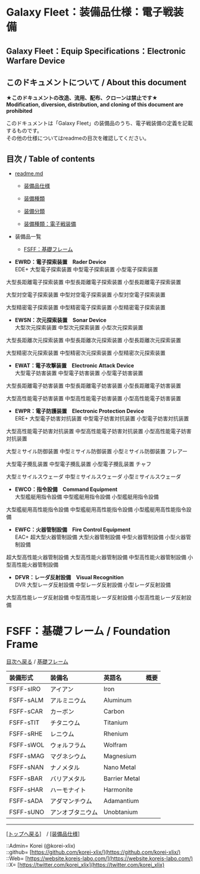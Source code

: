 # Galaxy Fleet：装備品仕様：電子戦装備

## Galaxy Fleet：Equip Specifications：Electronic Warfare Device

## このドキュメントについて / About this document

**★このドキュメントの改造、流用、配布、クローンは禁止です★**  
    **Modification, diversion, distribution, and cloning of this document are prohibited**  
  
このドキュメントは「Galaxy Fleet」の装備品のうち、電子戦装備の定義を記載するものです。  
その他の仕様についてはreadmeの目次を確認してください。  





## 目次 / Table of contents

* [readme.md](/readme.md)
  * [装備品仕様](/equip/readme.md)
  * [装備種類](/strategypart/readme.md#aEquipKind)
  * [装備分類](/equip/readme.md#aEquipClass)

  * [装備種類：電子戦装備](/equip/readme.md#aElectronicWarfareDevice)

* 装備品一覧
  * [FSFF：基礎フレーム](#aFoundationFrame)





* **EWRD：電子探索装置　Rader Device**  
EDE+
大型電子探索装置
中型電子探索装置
小型電子探索装置

大型長距離電子探索装置
中型長距離電子探索装置
小型長距離電子探索装置

大型対空電子探索装置
中型対空電子探索装置
小型対空電子探索装置

大型精密電子探索装置
中型精密電子探索装置
小型精密電子探索装置


* **EWSN：次元探索装置　Sonar Device**  
大型次元探索装置
中型次元探索装置
小型次元探索装置

大型長距離次元探索装置
中型長距離次元探索装置
小型長距離次元探索装置

大型精密次元探索装置
中型精密次元探索装置
小型精密次元探索装置


* **EWAT：電子攻撃装置　Electronic Attack Device**  
大型電子妨害装置
中型電子妨害装置
小型電子妨害装置

大型長距離電子妨害装置
中型長距離電子妨害装置
小型長距離電子妨害装置

大型高性能電子妨害装置
中型高性能電子妨害装置
小型高性能電子妨害装置


* **EWPR：電子防護装置　Electronic Protection Device**  
ERE+
大型電子妨害対抗装置
中型電子妨害対抗装置
小型電子妨害対抗装置

大型高性能電子妨害対抗装置
中型高性能電子妨害対抗装置
小型高性能電子妨害対抗装置

大型ミサイル防御装置
中型ミサイル防御装置
小型ミサイル防御装置
フレアー

大型電子攪乱装置
中型電子攪乱装置
小型電子攪乱装置
チャフ

大型ミサイルスウェーダ
中型ミサイルスウェーダ
小型ミサイルスウェーダ


* **EWCO：指令設備　Command Equipment**  
大型艦艇用指令設備
中型艦艇用指令設備
小型艦艇用指令設備

大型艦艇用高性能指令設備
中型艦艇用高性能指令設備
小型艦艇用高性能指令設備


* **EWFC：火器管制設備　Fire Control Equipment**  
EAC+
超大型火器管制設備
大型火器管制設備
中型火器管制設備
小型火器管制設備

超大型高性能火器管制設備
大型高性能火器管制設備
中型高性能火器管制設備
小型高性能火器管制設備


* **DFVR：レーダ反射設備　Visual Recognition**  
DVR
大型レーダ反射設備
中型レーダ反射設備
小型レーダ反射設備

大型高性能レーダ反射設備
中型高性能レーダ反射設備
小型高性能レーダ反射設備









<h1 id="aFoundationFrame">FSFF：基礎フレーム / Foundation Frame</h1>  

[目次へ戻る](#目次--table-of-contents) / [基礎フレーム](frame.md)  
  

|装備形式  |装備名  |英語名  |概要  |
|:--|:--|:--|:--|
|FSFF-sIRO  |アイアン          |Iron          |  |
|FSFF-sALM  |アルミニウム      |Aluminum      |  |
|FSFF-sCAR  |カーボン          |Carbon        |  |
|FSFF-sTIT  |チタニウム        |Titanium      |  |
|FSFF-sRHE  |レニウム          |Rhenium       |  |
|FSFF-sWOL  |ウォルフラム      |Wolfram       |  |
|FSFF-sMAG  |マグネシウム      |Magnesium     |  |
|FSFF-sNAN  |ナノメタル        |Nano Metal    |  |
|FSFF-sBAR  |バリアメタル      |Barrier Metal |  |
|FSFF-sHAR  |ハーモナイト      |Harmonite     |  |
|FSFF-sADA  |アダマンチウム    |Adamantium    |  |
|FSFF-sUNO  |アンオブタニウム  |Unobtanium    |  |
  










***
[[トップへ戻る]](/readme.md)　/
[[装備品仕様]](/equip/readme.md)  
  
::Admin= Korei (@korei-xlix)  
::github= [https://github.com/korei-xlix/](https://github.com/korei-xlix/)  
::Web= [https://website.koreis-labo.com/](https://website.koreis-labo.com/)  
::X= [https://twitter.com/korei_xlix](https://twitter.com/korei_xlix)  
